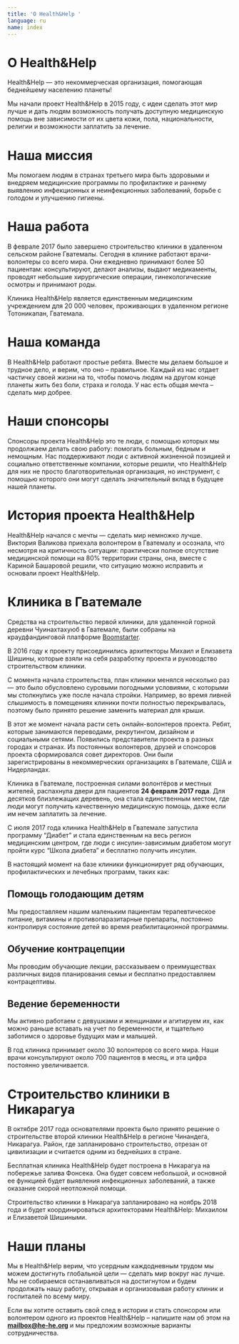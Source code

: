 ```yaml
---
title: 'О Health&Help '
language: ru
name: index
---
```

# О Health&Help

Health&Help — это некоммерческая организация, помогающая беднейшему населению планеты!

Мы начали проект Health&Help в 2015 году, с идеи сделать этот мир лучше и дать людям возможность получать доступную медицинскую помощь вне зависимости от их цвета кожи, пола, национальности, религии и возможности заплатить за лечение.

# Наша миссия

Мы помогаем людям в странах третьего мира быть здоровыми и внедряем медицинские программы по профилактике и раннему выявлению инфекционных и неинфекционных заболеваний, борьбе с голодом и улучшению гигиены.

# Наша работа

В феврале 2017 было завершено строительство клиники в удаленном сельском районе Гватемалы. Сегодня в клинике работают врачи-волонтеры со всего мира. Они ежедневно принимают более 50 пациентам: консультируют, делают анализы, выдают медикаменты, проводят небольшие хирургические операции, гинекологические осмотры и принимают роды.

Клиника Health&Help является единственным медицинским учреждением для 20 000 человек, проживающих в удаленном регионе Тотоникапан, Гватемала.

# Наша команда

В Health&Help работают простые ребята. Вместе мы делаем большое и трудное дело, и верим, что оно – правильное. Каждый из нас отдает частичку своей жизни на то, чтобы помочь людям на другом конце планеты жить без боли, страха и голода. У нас есть общая мечта – сделать мир добрее.

# Наши спонсоры

Спонсоры проекта Health&Help это те люди, с помощью которых мы продолжаем делать свою работу: помогать больным, бедным и немощным. Нас поддерживают люди с активной жизненной позицией и социально ответственные компании, которые решили, что Health&Help  для них не просто благотворительная организация, но инструмент, с помощью которого они могут сделать значительный вклад в будущее нашей планеты.

# История проекта Health&Help

Health&Help начался с мечты — сделать мир немножко лучше. Виктория Валикова приехала волонтером в Гватемалу и осознала, что несмотря на критичность ситуации: практически полное отсутствие медицинской помощи на 80% территории страны, она, вместе с Кариной Башаровой решили, что ситуацию можно исправить и основали проект Health&Help.

# Клиника в Гватемале

Средства на строительство первой клиники, для удаленной горной деревни Чуинахтахуюб в Гватемале, были собраны на краудфандинговой платформе [Boomstarter](https://boomstarter.ru/projects/463373/stroitelstvo_kliniki_na_krayu_zemli).

В 2016 году к проекту присоединились архитекторы Михаил и Елизавета Шишины, которые взяли на себя разработку проекта и руководство строительством клиники.

С момента начала строительства, план клиники менялся несколько раз — это было обусловлено суровыми погодными условиями, с которыми мы столкнулись уже после начала стройки. Например, во время ливней слышимость в помещениях клиники почти полностью перекрывалась, поэтому было принято решение заменить материал для крыши.

В этот же момент начала расти сеть онлайн-волонтеров проекта. Ребят, которые занимаются переводами, рекрутингом, дизайном и социальными сетями. Появились представители проекта в разных городах и странах. Из постоянных волонтеров, друзей и спонсоров проекта сформировался совет директоров. Они были зарегистрированы в некоммерческих организациях в Гватемале, США и Нидерландах.

Клиника в Гватемале, построенная силами волонтёров и местных жителей, распахнула двери для пациентов **24 февраля 2017 года**. Для десятков близлежащих деревень, она стала единственным местом, где люди могут получить качественную медицинскую помощь, даже если им нечем заплатить за лечение.

С июля 2017 года клиника Health&Help в Гватемале запустила программу “Диабет” и стала единственным на весь регион медицинским центром, где люди с инсулин-зависимым диабетом могут пройти курс “Школа диабета” и бесплатно получить инсулин.

В настоящий момент на базе клиники функционирует ряд обучающих, профилактических и лечебных программ, таких как:

## Помощь голодающим детям

Мы предоставляем нашим маленьким пациентам терапевтическое питание, витамины и противопаразитарные препараты, постоянно контролируя состояние детей во время реабилитационной программы.

## Обучение контрацепции

Мы проводим обучающие лекции,  рассказываем о преимуществах различных видов планирования семьи и бесплатно предоставляем контрацептивы.

## Ведение беременности

Мы активно работаем с девушками и женщинами и агитируем их, как можно раньше вставать на учет по беременности, и тщательно заботимся о здоровье будущих мам и малышей.

В год клиника принимает около 30 волонтеров со всего мира. Наши врачи консультируют около 700 пациентов в месяц, и эта цифра постоянно увеличивается.

# Строительство клиники в Никарагуа

В октябре 2017 года основателями проекта было принято решение о строительстве второй клиники Health&Help в регионе Чинандега, Никарагуа. Район, где запланировано строительство, отрезан от цивилизации и считается одним из беднейших в стране.

Бесплатная клиника Health&Help будет построена в Никарагуа на побережье залива Фонсека. Она будет совсем небольшой, и основной ее функцией будет выявления инфекционных заболеваний, а также оказание скорой неотложной помощи.

Строительство клиники в Никарагуа запланировано на ноябрь 2018 года и будет координироваться архитекторами Health&Help: Михаилом и Елизаветой Шишиными.

# Наши планы

Мы в Health&Help верим, что усердным каждодневным трудом мы можем достигнуть глобальной цели — сделать мир вокруг нас лучше. Мы не собираемся останавливаться на достигнутом и будем продолжать нашу работу, открывая и организовывая работу клиник и госпиталей по всему миру.

Если вы хотите оставить свой след в истории и стать спонсором или волонтером одного из проектов Health&Help – напишите нам об этом на **mailbox@he-he.org** и мы предложим возможные варианты сотрудничества.
